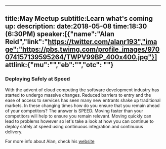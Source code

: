 ----
title:May Meetup
subtitle:Learn what's coming up:
description:
date:2018-05-08
time:18:30 (6:30PM)
speaker:[{"name":"Alan Reid","link":"https://twitter.com/alanr193","image":"https://pbs.twimg.com/profile_images/970074157139595264/TWPV99BP_400x400.jpg"}]
attlink:{"mu":"","eb":"","otc": ""}
----

### Deploying Safely at Speed

With the advent of cloud computing the software development industry has started to undergo massive changes. Reduced barriers to entry and the ease of access to services has seen many new entrants shake up traditional markets. In these changing times how do you ensure that you remain ahead of your competitors? The answer is SPEED. Moving faster than your competitors will help to ensure you remain relevant. Moving quickly can lead to problems however so let's take a look at how you can continue to deploy safely at speed using continuous integration and continuous delivery.

For more info about Alan, check his [website](https://www.alanmichaelreid.com/)
